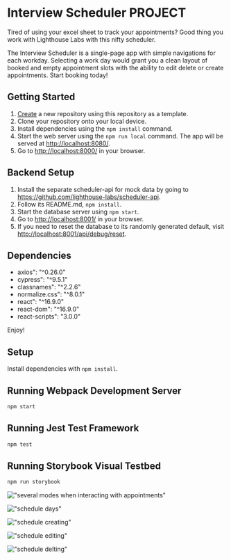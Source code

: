 # Interview Scheduler PROJECT

Tired of using your excel sheet to track your appointments? Good thing you work with Lighthouse Labs with this nifty scheduler.

The Interview Scheduler is a single-page app with simple navigations for each workday. Selecting a work day would grant you a clean layout of booked and empty appointment slots with the ability to edit delete or create appointments. Start booking today!

## Getting Started

1. [Create](https://docs.github.com/en/repositories/creating-and-managing-repositories/creating-a-repository-from-a-template) a new repository using this repository as a template.
2. Clone your repository onto your local device.
3. Install dependencies using the `npm install` command.
3. Start the web server using the `npm run local` command. The app will be served at <http://localhost:8080/>.
4. Go to <http://localhost:8000/> in your browser.

## Backend Setup

1. Install the separate scheduler-api for mock data by going to <https://github.com/lighthouse-labs/scheduler-api>.
2. Follow its README.md, `npm install`.
3. Start the database server using `npm start`.
4. Go to <http://localhost:8001/> in your browser.
5. If you need to reset the database to its randomly generated default, visit <http://localhost:8001/api/debug/reset>.


## Dependencies

- axios": "^0.26.0"
- cypress": "^9.5.1"
- classnames": "^2.2.6"
- normalize.css": "^8.0.1"
- react": "^16.9.0"
- react-dom": "^16.9.0"
- react-scripts": "3.0.0"

Enjoy!

## Setup

Install dependencies with `npm install`.

## Running Webpack Development Server

```sh
npm start
```

## Running Jest Test Framework

```sh
npm test
```

## Running Storybook Visual Testbed

```sh
npm run storybook
```
!["several modes when interacting with appointments"](https://github.com/glitjch/scheduler/blob/master/docs/scheduler-screenshot-modes.png?raw=true)

!["schedule days"](https://github.com/glitjch/scheduler/blob/master/docs/interview-scheduler-days.gif?raw=true)

!["schedule creating"](https://github.com/glitjch/scheduler/blob/master/docs/interview-scheduler-creating.gif?raw=true)

!["schedule editing"](https://github.com/glitjch/scheduler/blob/master/docs/interview-scheduler-editting.gif?raw=true)

!["schedule delting"](https://github.com/glitjch/scheduler/blob/master/docs/interview-scheduler-deleting.gif?raw=true)
